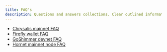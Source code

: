 ```yaml
---
title: FAQ's
description: Questions and answers collections. Clear outlined information for the most common questions around IOTA.
---
```


- [Chrysalis mainnet FAQ](/chrysalis-docs/faq)
- [Firefly wallet FAQ](/learn/wallets/firefly/faq-and-troubleshooting)
- [GoShimmer devnet FAQ](/goshimmer/faq)
- [Hornet mainnet node FAQ](/hornet/faq)
